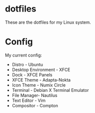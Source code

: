 # dotfiles
These are the dotfiles for my Linux system.

# Config
My current config:    
* Distro - Ubuntu    
* Desktop Environment - XFCE    
* Dock - XFCE Panels    
* XFCE Theme - Adapta-Nokta    
* Icon Theme - Numix Circle    
* Terminal - Debian X Terminal Emulator    
* File Manager- Nautilus    
* Text Editor - Vim    
* Compositor - Compton    
